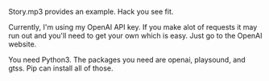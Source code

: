 Story.mp3 provides an example. Hack you see fit.

Currently, I'm using my OpenAI API key. If you make alot of requests it may run out and you'll need to get your own which is easy. Just go to the OpenAI website.

You need Python3. The packages you need are openai, playsound, and gtss. Pip can install all of those.

